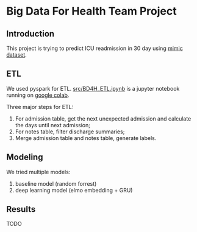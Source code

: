 # Big Data For Health Team Project

## Introduction

This project is trying to predict ICU readmission in 30 day using [mimic dataset](https://mimic.physionet.org/).

## ETL

We used pyspark for ETL. [src/BD4H_ETL.ipynb](https://github.com/Katvava/BigDataForHealth_TeamProject/blob/master/src/BD4H_ETL.ipynb) is a jupyter notebook running on [google colab](https://colab.research.google.com/notebooks/welcome.ipynb#recent=true).

Three major steps for ETL:
1. For admission table, get the next unexpected admission and calculate the days until next admission;
2. For notes table, filter discharge summaries;
3. Merge admission table and notes table, generate labels.

## Modeling

We tried multiple models:

1. baseline model (random forrest)
2. deep learning model (elmo embedding + GRU)

## Results

TODO
